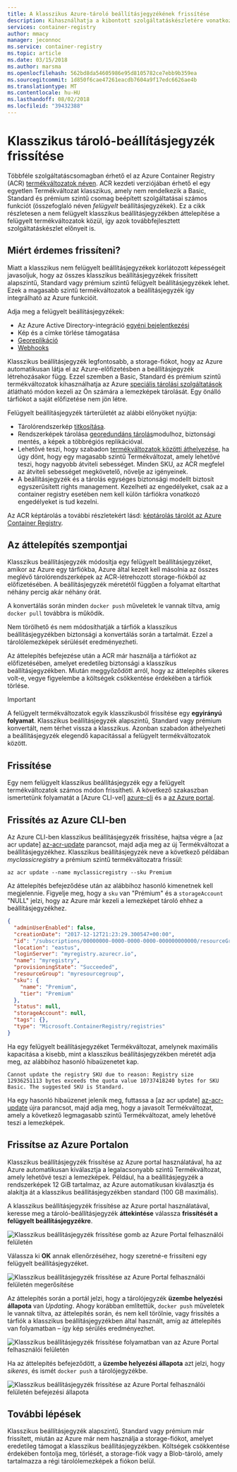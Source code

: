 ```yaml
---
title: A klasszikus Azure-tároló beállításjegyzékének frissítése
description: Kihasználhatja a kibontott szolgáltatáskészletére vonatkozóan a Basic, Standard és prémium szintű tároló-beállításjegyzékek felügyelt a nem felügyelt klasszikus tárolóregisztrációs adatbázis frissítésével.
services: container-registry
author: mmacy
manager: jeconnoc
ms.service: container-registry
ms.topic: article
ms.date: 03/15/2018
ms.author: marsma
ms.openlocfilehash: 562bd8da54605986e95d8105782ce7ebb9b359ea
ms.sourcegitcommit: 1d850f6cae47261eacdb7604a9f17edc6626ae4b
ms.translationtype: MT
ms.contentlocale: hu-HU
ms.lasthandoff: 08/02/2018
ms.locfileid: "39432388"
---
```

# <a name="upgrade-a-classic-container-registry"></a>Klasszikus tároló-beállításjegyzék frissítése

Többféle szolgáltatáscsomagban érhető el az Azure Container Registry (ACR) [termékváltozatok néven](container-registry-skus.md). ACR kezdeti verziójában érhető el egy egyetlen Termékváltozat klasszikus, amely nem rendelkezik a Basic, Standard és prémium szintű csomag beépített szolgáltatásai számos funkciót (összefoglaló néven *felügyelt* beállításjegyzékek). Ez a cikk részletesen a nem felügyelt klasszikus beállításjegyzékben áttelepítése a felügyelt termékváltozatok közül, így azok továbbfejlesztett szolgáltatáskészlet előnyeit is.

## <a name="why-upgrade"></a>Miért érdemes frissíteni?

Miatt a klasszikus nem felügyelt beállításjegyzékek korlátozott képességeit javasoljuk, hogy az összes klasszikus beállításjegyzékek frissített alapszintű, Standard vagy prémium szintű felügyelt beállításjegyzékek lehet. Ezek a magasabb szintű termékváltozatok a beállításjegyzék így integrálható az Azure funkcióit.

Adja meg a felügyelt beállításjegyzékek:

* Az Azure Active Directory-integráció [egyéni bejelentkezési](container-registry-authentication.md#individual-login-with-azure-ad)
* Kép és a címke törlése támogatása
* [Georeplikáció](container-registry-geo-replication.md)
* [Webhooks](container-registry-webhook.md)

Klasszikus beállításjegyzék legfontosabb, a storage-fiókot, hogy az Azure automatikusan látja el az Azure-előfizetésben a beállításjegyzék létrehozásakor függ. Ezzel szemben a Basic, Standard és prémium szintű termékváltozatok kihasználhatja az Azure [speciális tárolási szolgáltatások](container-registry-storage.md) átlátható módon kezeli az Ön számára a lemezképek tárolását. Egy önálló tárfiókot a saját előfizetése nem jön létre.

Felügyelt beállításjegyzék tárterületét az alábbi előnyöket nyújtja:

* Tárolórendszerkép [titkosítása](container-registry-storage.md#encryption-at-rest).
* Rendszerképek tárolása [georedundáns tárolás](container-registry-storage.md#geo-redundant-storage)modulhoz, biztonsági mentés, a képek a többrégiós replikációval.
* Lehetővé teszi, hogy szabadon [termékváltozatok közötti áthelyezése](container-registry-skus.md#changing-skus), ha úgy dönt, hogy egy magasabb szintű Termékváltozat, amely lehetővé teszi, hogy nagyobb átviteli sebességet. Minden SKU, az ACR megfelel az átviteli sebességet megkövetelő, növelje az igényeinek.
* A beállításjegyzék és a tárolás egységes biztonsági modellt biztosít egyszerűsített rights management. Kezelheti az engedélyeket, csak az a container registry esetében nem kell külön tárfiókra vonatkozó engedélyeket is tud kezelni.

Az ACR képtárolás a további részletekért lásd: [képtárolás tárolót az Azure Container Registry](container-registry-storage.md).

## <a name="migration-considerations"></a>Az áttelepítés szempontjai

Klasszikus beállításjegyzék módosítja egy felügyelt beállításjegyzéket, amikor az Azure egy tárfiókba, Azure által kezelt kell másolnia az összes meglévő tárolórendszerképek az ACR-létrehozott storage-fiókból az előfizetésében. A beállításjegyzék méretétől függően a folyamat eltarthat néhány percig akár néhány órát.

A konvertálás során minden `docker push` műveletek le vannak tiltva, amíg `docker pull` továbbra is működik.

Nem törölhető és nem módosíthatják a tárfiók a klasszikus beállításjegyzékben biztonsági a konvertálás során a tartalmát. Ezzel a tárolólemezképek sérülését eredményezheti.

Az áttelepítés befejezése után a ACR már használja a tárfiókot az előfizetésében, amelyet eredetileg biztonsági a klasszikus beállításjegyzékben. Miután meggyőződött arról, hogy az áttelepítés sikeres volt-e, vegye figyelembe a költségek csökkentése érdekében a tárfiók törlése.

>[!IMPORTANT]
> A felügyelt termékváltozatok egyik klasszikusból frissítése egy **egyirányú folyamat**. Klasszikus beállításjegyzék alapszintű, Standard vagy prémium konvertált, nem térhet vissza a klasszikus. Azonban szabadon áthelyezheti a beállításjegyzék elegendő kapacitással a felügyelt termékváltozatok között.

## <a name="how-to-upgrade"></a>Frissítése

Egy nem felügyelt klasszikus beállításjegyzék egy a felügyelt termékváltozatok számos módon frissítheti. A következő szakaszban ismertetünk folyamatát a [Azure CLI-vel] [ azure-cli] és a [az Azure portal][azure-portal].

## <a name="upgrade-in-azure-cli"></a>Frissítés az Azure CLI-ben

Az Azure CLI-ben klasszikus beállításjegyzék frissítése, hajtsa végre a [az acr update] [ az-acr-update] parancsot, majd adja meg az új Termékváltozat a beállításjegyzékhez. Klasszikus beállításjegyzék neve a következő példában *myclassicregistry* a prémium szintű termékváltozatra frissül:

```azurecli-interactive
az acr update --name myclassicregistry --sku Premium
```

Az áttelepítés befejeződése után az alábbihoz hasonló kimenetnek kell megjelennie. Figyelje meg, hogy a `sku` van "Prémium" és a `storageAccount` "NULL" jelzi, hogy az Azure már kezeli a lemezképet tároló ehhez a beállításjegyzékhez.

```JSON
{
  "adminUserEnabled": false,
  "creationDate": "2017-12-12T21:23:29.300547+00:00",
  "id": "/subscriptions/00000000-0000-0000-0000-000000000000/resourceGroups/myresourcegroup/providers/Microsoft.ContainerRegistry/registries/myregistry",
  "location": "eastus",
  "loginServer": "myregistry.azurecr.io",
  "name": "myregistry",
  "provisioningState": "Succeeded",
  "resourceGroup": "myresourcegroup",
  "sku": {
    "name": "Premium",
    "tier": "Premium"
  },
  "status": null,
  "storageAccount": null,
  "tags": {},
  "type": "Microsoft.ContainerRegistry/registries"
}
```

Ha egy felügyelt beállításjegyzéket Termékváltozat, amelynek maximális kapacitása a kisebb, mint a klasszikus beállításjegyzékben méretét adja meg, az alábbihoz hasonló hibaüzenetet kap.

`Cannot update the registry SKU due to reason: Registry size 12936251113 bytes exceeds the quota value 10737418240 bytes for SKU Basic. The suggested SKU is Standard.`

Ha egy hasonló hibaüzenet jelenik meg, futtassa a [az acr update] [ az-acr-update] újra parancsot, majd adja meg, hogy a javasolt Termékváltozat, amely a következő legmagasabb szintű Termékváltozat, amely lehetővé teszi a lemezképek.

## <a name="upgrade-in-azure-portal"></a>Frissítse az Azure Portalon

Klasszikus beállításjegyzék frissítése az Azure portal használatával, ha az Azure automatikusan kiválasztja a legalacsonyabb szintű Termékváltozat, amely lehetővé teszi a lemezképek. Például, ha a beállításjegyzék a rendszerképek 12 GiB tartalmaz, az Azure automatikusan kiválasztja és alakítja át a klasszikus beállításjegyzékben standard (100 GB maximális).

A klasszikus beállításjegyzék frissítése az Azure portal használatával, keresse meg a tároló-beállításjegyzék **áttekintése** válassza **frissítését a felügyelt beállításjegyzékre**.

![Klasszikus beállításjegyzék frissítése gomb az Azure Portal felhasználói felületén][update-classic-01-upgrade]

Válassza ki **OK** annak ellenőrzéséhez, hogy szeretné-e frissíteni egy felügyelt beállításjegyzéket.

![Klasszikus beállításjegyzék frissítése az Azure Portal felhasználói felületén megerősítése][update-classic-02-confirm]

Az áttelepítés során a portál jelzi, hogy a tárolójegyzék **üzembe helyezési állapota** van *Updating*. Ahogy korábban említettük, `docker push` műveletek le vannak tiltva, az áttelepítés során, és nem kell törölnie, vagy frissítés a tárfiók a klasszikus beállításjegyzékben által használt, amíg az áttelepítés van folyamatban – így kép sérülés eredményezhet.

![Klasszikus beállításjegyzék frissítése folyamatban van az Azure Portal felhasználói felületén][update-classic-03-updating]

Ha az áttelepítés befejeződött, a **üzembe helyezési állapota** azt jelzi, hogy *sikeres*, és ismét `docker push` a tárolójegyzékbe.

![Klasszikus beállításjegyzék frissítése az Azure Portal felhasználói felületén befejezési állapota][update-classic-04-updated]

## <a name="next-steps"></a>További lépések

Klasszikus beállításjegyzék alapszintű, Standard vagy prémium már frissített, miután az Azure már nem használja a storage-fiókot, amelyet eredetileg támogat a klasszikus beállításjegyzékben. Költségek csökkentése érdekében fontolja meg, törlését, a storage-fiók vagy a Blob-tároló, amely tartalmazza a régi tárolólemezképek a fiókon belül.

<!-- IMAGES -->
[update-classic-01-upgrade]: ./media/container-registry-upgrade\update-classic-01-upgrade.png
[update-classic-02-confirm]: ./media/container-registry-upgrade\update-classic-02-confirm.png
[update-classic-03-updating]: ./media/container-registry-upgrade\update-classic-03-updating.png
[update-classic-04-updated]: ./media/container-registry-upgrade\update-classic-04-updated.png

<!-- LINKS - internal -->
[az-acr-update]: /cli/azure/acr#az-acr-update
[azure-cli]: /cli/azure/install-azure-cli
[azure-portal]: https://portal.azure.com